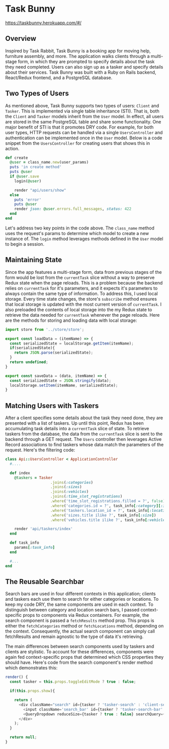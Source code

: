# Task Bunny
https://taskbunny.herokuapp.com/#/

## Overview

Inspired by Task Rabbit, Task Bunny is a booking app for moving help, furniture assembly, and more. The application walks clients through a multi-stage form, in which they are prompted to specify details about the task they need completed. Users can also sign up as a tasker and specify details about their services. Task Bunny was built with a Ruby on Rails backend, React/Redux frontend, and a PostgreSQL database.

## Two Types of Users

As mentioned above, Task Bunny supports two types of users: `Client` and `Tasker`. This is implemented via single table inheritance (STI). That is, both the `Client` and `Tasker` models inherit from the `User` model. In effect, all users are stored in the same PostgreSQL table and share some functionality. One major benefit of STI is that it promotes DRY code. For example, for both user types, HTTP requests can be handled via a single `UsersController` and authentication can be implemented once in the `User` model. Below is a code snippet from the `UsersController` for creating users that shows this in action.  

```ruby
def create
  @user = class_name.new(user_params)
  puts 'in create method'
  puts @user
  if @user.save
    login(@user)

    render "api/users/show"
  else
    puts 'error'
    puts @user
    render json: @user.errors.full_messages, status: 422
  end
end
```

Let's address two key points in the code above. The `class_name` method uses the request's params to determine which model to create a new instance of. The `login` method leverages methods defined in the `User` model to begin a session.


## Maintaining State

Since the app features a multi-stage form, data from previous stages of the form would be lost from the `currentTask` slice without a way to preserve Redux state when the page reloads. This is a problem because the backend relies on `currentTask` for it's parameters, and it expects it's parameters to always contain the same type of information. To address this, I used local storage. Every time state changes, the store's `subscribe` method ensures that local storage is updated with the most current version of `currentTask`. I also preloaded the contents of local storage into the my Redux state to retrieve the data needed for `currentTask` whenever the page reloads. Here are the methods for storing and loading data with local storage:

``` javascript
import store from '../store/store';

export const loadData = (itemName) => {
  const serializedState = localStorage.getItem(itemName);
  if(serializedState){
    return JSON.parse(serializedState);
  }
  return undefined;
}

export const saveData = (data, itemName) => {
  const serializedState = JSON.stringify(data);
  localStorage.setItem(itemName, serializedState);
}
```


## Matching Users with Taskers

After a client specifies some details about the task they need done, they are presented with a list of taskers. Up until this point, Redux has been accumulating task details into a `currentTask` slice of state. To retrieve taskers from the database, the data from the `currentTask` slice is sent to the backend through a GET request. The `Users` controller then leverages Active Record associations to find taskers whose data match the parameters of the request. Here's the filtering code:

``` ruby
class Api::UsersController < ApplicationController
  #....

  def index
    @taskers = Tasker
                    .joins(:categories)
                    .joins(:sizes)
                    .joins(:vehicles)
                    .joins(:time_slot_registrations)
                    .where('time_slot_registrations.filled = ?', false)
                    .where('categories.id = ?', task_info[:category][:id])
                    .where('taskers.location_id = ?', task_info[:location][:id])
                    .where('sizes.title ilike ?', task_info[:size])
                    .where('vehicles.title ilike ?', task_info[:vehicle])

    render 'api/taskers/index'
  end

  def task_info
    params[:task_info]
  end

  #...
end
```

## The Reusable Searchbar

Search bars are used in four different contexts in this application; clients and taskers each use them to search for either categories or locations. To keep my code DRY, the same components are used in each context. To distinguish between category and location search bars, I passed context-specific props to components via Redux containers. For example, the search component is passed a `fetchResults` method prop. This props is either the `fetchCategories` method or `fetchLocations` method, depending on the context. Consequently, the actual search component can simply call fetchResults and remain agnostic to the type of data it's retrieving.

The main differences between search components used by taskers and clients are stylistic. To account for these differences, components were again fed context-specific props that determined which CSS properties they should have. Here's code from the search component's render method which demonstrates this:

``` javascript
render() {
  const tasker = this.props.toggleEditMode ? true : false;

  if(this.props.show){

    return (
      <div className="search" id={tasker ? 'tasker-search' : 'client-search'} >
        <input className='search_bar' id={tasker ? 'tasker-search-bar' : 'client-search-bar'} type="text" value={this.state.searchQuery} placeholder={this.props.placeholder}  onClick={this.handleClick} onChange={ this.handleChange } />
        <QueryDropdown reduceSize={tasker ? true : false} searchQuery={this.state.searchQuery} open={this.props.open}path={ this.props.path } type={this.props.type}/>
      </div>
    );
  }

  return null;
}
``` 

